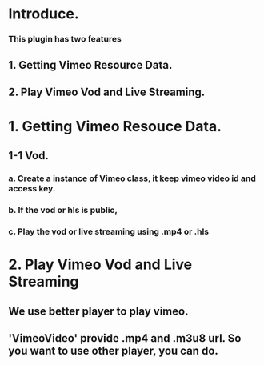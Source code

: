 
# Introduce.
 ### This plugin has two features

 ## 1. Getting Vimeo Resource Data.
 ## 2. Play Vimeo Vod and Live Streaming.


# 1. Getting Vimeo Resouce Data.

## 1-1 Vod.
 ### a. Create a instance of Vimeo class, it keep vimeo video id and access key.
 ### b. If the vod or hls is public,
 ### c. Play the vod or live streaming using .mp4 or .hls


# 2. Play Vimeo Vod and Live Streaming

## We use better player to play vimeo.
## 'VimeoVideo' provide .mp4 and .m3u8 url. So you want to use other player, you can do.